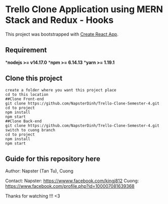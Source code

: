 # Trello Clone Application using MERN Stack and Redux - Hooks

This project was bootstrapped with [Create React App](https://github.com/facebook/create-react-app).


## Requirement
***nodejs >= v14.17.0**
***npm >= 6.14.13**
***yarn >= 1.19.1**

## Clone this project

```
create a folder where you want this project place
cd to this location
##Clone Front-end
git clone https://github.com/NapsterDinh/Trello-Clone-Semester-4.git
cd to project
npm install 
npm start
##Clone Back-end
git clone https://github.com/NapsterDinh/Trello-Clone-Semester-4.git
switch to cuong branch
cd to project
npm install 
npm start

```

## Guide for this repository here

Author: Napster (Tan Tu), Cuong

Contact: Napster: https://wwww.facebook.com/kingj812
         Cuong: https://www.facebook.com/profile.php?id=100007081639368

Thanks for watching !!! <3

